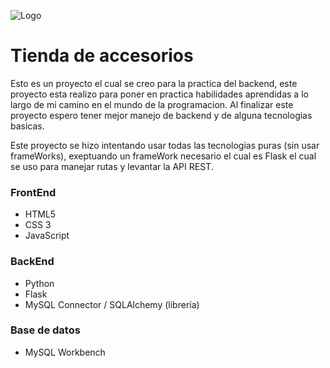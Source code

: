 ![Logo](frontend/img/Logo-fondo.png.png)
# Tienda de accesorios

Esto es un proyecto el cual se creo para la practica del backend, este proyecto esta realizo para poner en practica habilidades aprendidas a lo largo de mi camino en el mundo de la programacion. Al finalizar este proyecto espero tener mejor manejo de backend y de alguna tecnologias basicas.

Este proyecto se hizo intentando usar todas las tecnologias puras (sin usar frameWorks), exeptuando un frameWork necesario el cual es Flask el cual se uso para manejar rutas y levantar la API REST.

### FrontEnd

- HTML5
- CSS 3
- JavaScript

### BackEnd

- Python
- Flask
- MySQL Connector / SQLAlchemy (librería)

### Base de datos

- MySQL Workbench

